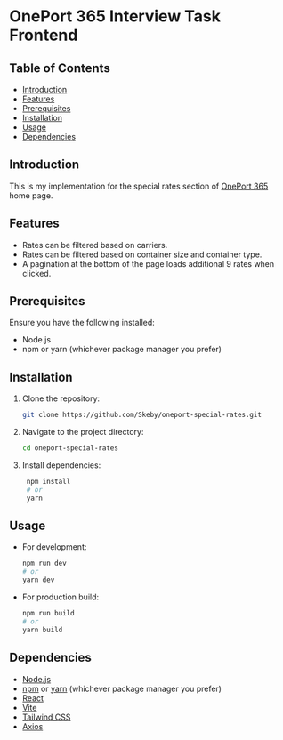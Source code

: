# OnePort 365 Interview Task Frontend

## Table of Contents

- [Introduction](#introduction)
- [Features](#features)
- [Prerequisites](#prerequisites)
- [Installation](#installation)
- [Usage](#usage)
- [Dependencies](#dependencies)

## Introduction

This is my implementation for the special rates section of [OnePort 365](https://www.oneport365.com/) home page.

## Features

- Rates can be filtered based on carriers.
- Rates can be filtered based on container size and container type.
- A pagination at the bottom of the page loads additional 9 rates when clicked.

## Prerequisites

Ensure you have the following installed:

- Node.js
- npm or yarn (whichever package manager you prefer)

## Installation

1. Clone the repository:

   ```bash
   git clone https://github.com/Skeby/oneport-special-rates.git
   ```

2. Navigate to the project directory:

   ```bash
   cd oneport-special-rates
   ```

3. Install dependencies:

   ```bash
    npm install
    # or
    yarn
   ```

## Usage

- For development:

  ```bash
  npm run dev
  # or
  yarn dev
  ```

- For production build:

  ```bash
  npm run build
  # or
  yarn build
  ```

## Dependencies

- [Node.js](https://nodejs.org/)
- [npm](https://www.npmjs.com/) or [yarn](https://yarnpkg.com/) (whichever package manager you prefer)
- [React](https://react.dev/)
- [Vite](https://vitejs.dev/)
- [Tailwind CSS](https://tailwindcss.com/)
- [Axios](https://axios-http.com/)
